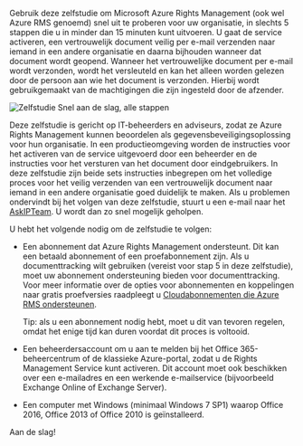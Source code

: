 Gebruik deze zelfstudie om Microsoft Azure Rights Management (ook wel Azure RMS genoemd) snel uit te proberen voor uw organisatie, in slechts 5 stappen die u in minder dan 15 minuten kunt uitvoeren. U gaat de service activeren, een vertrouwelijk document veilig per e-mail verzenden naar iemand in een andere organisatie en daarna bijhouden wanneer dat document wordt geopend. Wanneer het vertrouwelijke document per e-mail wordt verzonden, wordt het versleuteld en kan het alleen worden gelezen door de persoon aan wie het document is verzonden. Hierbij wordt gebruikgemaakt van de machtigingen die zijn ingesteld door de afzender.

![Zelfstudie Snel aan de slag, alle stappen](../media/AzRMS_QuickStartStepsAll.PNG)

Deze zelfstudie is gericht op IT-beheerders en adviseurs, zodat ze Azure Rights Management kunnen beoordelen als gegevensbeveiligingsoplossing voor hun organisatie. In een productieomgeving worden de instructies voor het activeren van de service uitgevoerd door een beheerder en de instructies voor het versturen van het document door eindgebruikers. In deze zelfstudie zijn beide sets instructies inbegrepen om het volledige proces voor het veilig verzenden van een vertrouwelijk document naar iemand in een andere organisatie goed duidelijk te maken. Als u problemen ondervindt bij het volgen van deze zelfstudie, stuurt u een e-mail naar het [AskIPTeam](mailto:askipteam@microsoft.com?subject=Having%20problems%20with%20the%20Quick%20Start%20tutorial). U wordt dan zo snel mogelijk geholpen.

U hebt het volgende nodig om de zelfstudie te volgen:

-   Een abonnement dat Azure Rights Management ondersteunt. Dit kan een betaald abonnement of een proefabonnement zijn. Als u documenttracking wilt gebruiken (vereist voor stap 5 in deze zelfstudie), moet uw abonnement ondersteuning bieden voor documenttracking. Voor meer informatie over de opties voor abonnementen en koppelingen naar gratis proefversies raadpleegt u [Cloudabonnementen die Azure RMS ondersteunen](../get-started/requirements-subscriptions.md).

    Tip: als u een abonnement nodig hebt, moet u dit van tevoren regelen, omdat het enige tijd kan duren voordat dit proces is voltooid.

-   Een beheerdersaccount om u aan te melden bij het Office 365-beheercentrum of de klassieke Azure-portal, zodat u de Rights Management Service kunt activeren. Dit account moet ook beschikken over een e-mailadres en een werkende e-mailservice (bijvoorbeeld Exchange Online of Exchange Server).

-   Een computer met Windows (minimaal Windows 7 SP1) waarop Office 2016, Office 2013 of Office 2010 is geïnstalleerd.

Aan de slag!


<!--HONumber=Jun16_HO4-->


